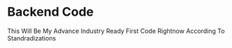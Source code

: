 # Backend Code 

This Will Be My Advance Industry Ready First Code Rightnow According To Standradizations 